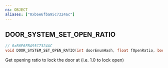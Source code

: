 ```yaml
---
ns: OBJECT
aliases: ["0xb6e6fba95c7324ac"]
---
```

## DOOR_SYSTEM_SET_OPEN_RATIO

```c
// 0xB6E6FBA95C7324AC
void DOOR_SYSTEM_SET_OPEN_RATIO(int doorEnumHash, float fOpenRatio, bool network, bool flushState);
```

Get opening ratio to lock the door at (i.e. 1.0 to lock open)

